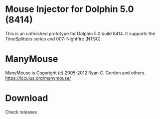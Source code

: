 # Mouse Injector for Dolphin 5.0 (8414)
This is an unfinished prototype for Dolphin 5.0 build 8414. It supports the TimeSplitters series and 007: Nightfire (NTSC)

# ManyMouse
ManyMouse is Copyright (c) 2005-2012 Ryan C. Gordon and others. https://icculus.org/manymouse/

# Download
Check releases
